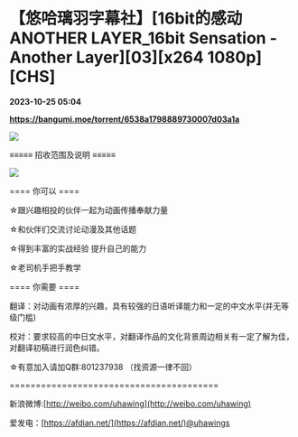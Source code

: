 # 【悠哈璃羽字幕社】[16bit的感动 ANOTHER LAYER_16bit Sensation - Another Layer][03][x264 1080p][CHS]

**2023-10-25 05:04**

**https://bangumi.moe/torrent/6538a1798889730007d03a1a**

![](https://picst.sunbangyan.cn/2023/10/25/66a0d71604dd1e190c1f93e858a7d9dc.jpg)  

≡≡≡≡≡ 招收范围及说明 ≡≡≡≡≡

![](https://www.helloimg.com/images/2022/05/20/ZBDpmP.jpg)  

\==== 你可以 ====

☆跟兴趣相投的伙伴一起为动画传播奉献力量

☆和伙伴们交流讨论动漫及其他话题

☆得到丰富的实战经验 提升自己的能力

☆老司机手把手教学

\==== 你需要 ====

翻译：对动画有浓厚的兴趣，具有较强的日语听译能力和一定的中文水平(并无等级门槛)

校对：要求较高的中日文水平，对翻译作品的文化背景周边相关有一定了解为佳，对翻译初稿进行润色纠错。

☆有意加入请加Q群:801237938 （找资源一律不回）

\========================================

新浪微博:[http://weibo.com/uhawing](http://weibo.com/uhawing)

爱发电：[https://afdian.net/](https://afdian.net/)@uhawings